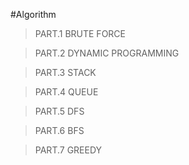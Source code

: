 #Algorithm

>PART.1 BRUTE FORCE

>PART.2 DYNAMIC PROGRAMMING

>PART.3 STACK

>PART.4 QUEUE

>PART.5 DFS

>PART.6 BFS

>PART.7 GREEDY